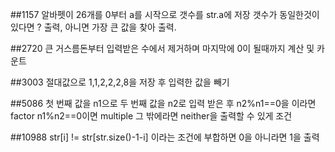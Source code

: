 ##1157
알바펫이 26개를 0부터 a를 시작으로 갯수를 str.a에 저장
갯수가 동일한것이 있다면 ? 출력, 아니면 가장 큰 값을 찾아 출력.

##2720
큰 거스름돈부터 입력받은 수에서 제거하며 마지막에 0이 될때까지 계산 및 카운트

##3003
절대값으로 1,1,2,2,2,8을 저장 후 입력한 값을 빼기

##5086
첫 번째 값을 n1으로 두 번째 값을 n2로 입력 받은 후 
n2%n1==0을 이라면 factor
n1%n2==0이면 multiple
그 밖에라면 neither을 출력할 수 있게 조건

##10988
str[i] != str[str.size()-1-i] 이라는 조건에 부합하면
0을 아니라면 1을 출력
